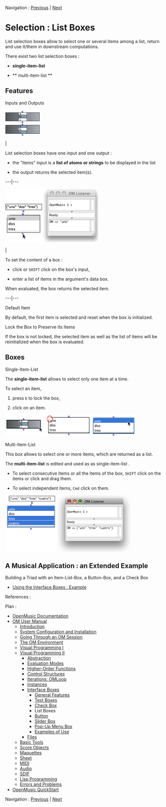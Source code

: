 
Navigation : [Previous](CheckBox "page précédente\(Check Box\)") |
[Next](Button "Next\(Button\)")

# Selection : List Boxes

List selection boxes allow to select one or several items among a list, return
and use it/them in downstream computations.

There exist two list selection boxes :

  * **single-item-list**

  * ** multi-item-list **

## Features

Inputs and Outputs

![](../res/lists-boxes.png)

|

List selection boxes have one input and one output :

  * the "items" input is a **list of atoms or strings** to be displayed in the list

  * the output returns the selected item(s).

  
  
---|---  
  
![](../res/evaluno.png)

|

To set the content of a box :

  * click or `SHIFT` click on the box's input,

  * enter a list of items in the argument's data box.

When evaluated, the box returns the selected item.  
  
---|---  
  
Default Item

By default, the first item is selected and reset when the box is initialized.

Lock the Box to Preserve Its Items

If the box is not locked, the selected item as well as the list of items will
be reinitialized when the box is evaluated.

## Boxes

Single-Item-List

The  **single-item-list** allows to select only one item at a time.

To select an item,

  1. press `b` to lock the box,

  2. click on an item.

![](../res/singleitem.png)

Multi-Item-List

This box allows to select one or more items, which are returned as a list.

The  **multi-item-list** is edited and used as as  single-item-list .

  * To select consecutive items or all the items of the box, `SHIFT` click on the items or click and drag them.

  * To select independent items, `Cmd` click on them.

![](../res/multiitem.png)

## A Musical Application : an Extended Example

Building a Triad with an Item-List-Box, a Button-Box, and a Check Box

  * [Using the Interface Boxes : Example](InterfaceExample)

References :

Plan :

  * [OpenMusic Documentation](OM-Documentation)
  * [OM User Manual](OM-User-Manual)
    * [Introduction](00-Sommaire)
    * [System Configuration and Installation](Installation)
    * [Going Through an OM Session](Goingthrough)
    * [The OM Environment](Environment)
    * [Visual Programming I](BasicVisualProgramming)
    * [Visual Programming II](AdvancedVisualProgramming)
      * [Abstraction](Abstraction)
      * [Evaluation Modes](EvalModes)
      * [Higher-Order Functions](HighOrder)
      * [Control Structures](Control)
      * [Iterations: OMLoop](OMLoop)
      * [Instances](Instances)
      * [Interface Boxes](InterfaceBoxes)
        * [General Features](GeneralFeatures)
        * [Text Boxes](TextBoxes)
        * [Check Box](CheckBox)
        * List Boxes
        * [Button](Button)
        * [Slider Box](Slider)
        * [Pop-Up Menu Box](MenuBoxes)
        * [Examples of Use](InterfaceExample)
      * [Files](Files)
    * [Basic Tools](BasicObjects)
    * [Score Objects](ScoreObjects)
    * [Maquettes](Maquettes)
    * [Sheet](Sheet)
    * [MIDI](MIDI)
    * [Audio](Audio)
    * [SDIF](SDIF)
    * [Lisp Programming](Lisp)
    * [Errors and Problems](errors)
  * [OpenMusic QuickStart](QuickStart-Chapters)

Navigation : [Previous](CheckBox "page précédente\(Check Box\)") |
[Next](Button "Next\(Button\)")

